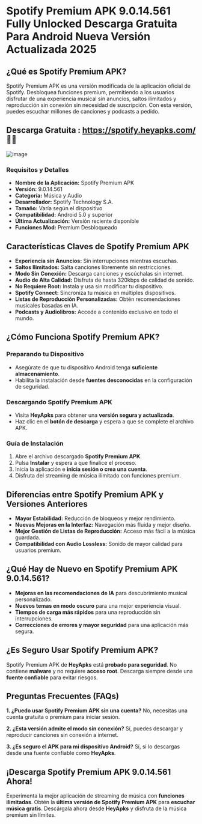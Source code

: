 # Spotify Premium APK 9.0.14.561 Fully Unlocked Descarga Gratuita Para Android Nueva Versión Actualizada 2025


## ¿Qué es Spotify Premium APK?
Spotify Premium APK es una versión modificada de la aplicación oficial de Spotify. Desbloquea funciones premium, permitiendo a los usuarios disfrutar de una experiencia musical sin anuncios, saltos ilimitados y reproducción sin conexión sin necesidad de suscripción. Con esta versión, puedes escuchar millones de canciones y podcasts a pedido.

## Descarga Gratuita : https://spotify.heyapks.com/ 🎵🎵
![image](https://github.com/user-attachments/assets/d15e0981-4173-434a-aa78-d7da5773caf5)

### Requisitos y Detalles
- **Nombre de la Aplicación:** Spotify Premium APK
- **Versión:** 9.0.14.561
- **Categoría:** Música y Audio
- **Desarrollador:** Spotify Technology S.A.
- **Tamaño:** Varía según el dispositivo
- **Compatibilidad:** Android 5.0 y superior
- **Última Actualización:** Versión reciente disponible
- **Funciones Mod:** Premium Desbloqueado

## Características Claves de Spotify Premium APK
- **Experiencia sin Anuncios:** Sin interrupciones mientras escuchas.
- **Saltos Ilimitados:** Salta canciones libremente sin restricciones.
- **Modo Sin Conexión:** Descarga canciones y escúchalas sin internet.
- **Audio de Alta Calidad:** Disfruta de hasta 320kbps de calidad de sonido.
- **No Requiere Root:** Instala y usa sin modificar tu dispositivo.
- **Spotify Connect:** Sincroniza tu música en múltiples dispositivos.
- **Listas de Reproducción Personalizadas:** Obtén recomendaciones musicales basadas en IA.
- **Podcasts y Audiolibros:** Accede a contenido exclusivo en todo el mundo.

## ¿Cómo Funciona Spotify Premium APK?
### Preparando tu Dispositivo
- Asegúrate de que tu dispositivo Android tenga **suficiente almacenamiento**.
- Habilita la instalación desde **fuentes desconocidas** en la configuración de seguridad.

### Descargando Spotify Premium APK
- Visita **HeyApks** para obtener una **versión segura y actualizada**.
- Haz clic en el **botón de descarga** y espera a que se complete el archivo APK.

### Guía de Instalación
1. Abre el archivo descargado **Spotify Premium APK**.
2. Pulsa **Instalar** y espera a que finalice el proceso.
3. Inicia la aplicación e **inicia sesión o crea una cuenta**.
4. Disfruta del streaming de música ilimitado con funciones premium.

## Diferencias entre Spotify Premium APK y Versiones Anteriores
- **Mayor Estabilidad:** Reducción de bloqueos y mejor rendimiento.
- **Nuevas Mejoras en la Interfaz:** Navegación más fluida y mejor diseño.
- **Mejor Gestión de Listas de Reproducción:** Acceso más fácil a la música guardada.
- **Compatibilidad con Audio Lossless:** Sonido de mayor calidad para usuarios premium.

## ¿Qué Hay de Nuevo en Spotify Premium APK 9.0.14.561?
- **Mejoras en las recomendaciones de IA** para descubrimiento musical personalizado.
- **Nuevos temas en modo oscuro** para una mejor experiencia visual.
- **Tiempos de carga más rápidos** para una reproducción sin interrupciones.
- **Correcciones de errores y mayor seguridad** para una aplicación más segura.

## ¿Es Seguro Usar Spotify Premium APK?
Spotify Premium APK de **HeyApks** está **probado para seguridad**. No contiene **malware** y no requiere **acceso root**. Descarga siempre desde una **fuente confiable** para evitar riesgos.

## Preguntas Frecuentes (FAQs)
**1. ¿Puedo usar Spotify Premium APK sin una cuenta?**
   No, necesitas una cuenta gratuita o premium para iniciar sesión.

**2. ¿Esta versión admite el modo sin conexión?**
   Sí, puedes descargar y reproducir canciones sin conexión a internet.

**3. ¿Es seguro el APK para mi dispositivo Android?**
   Sí, si lo descargas desde una fuente confiable como **HeyApks**.

## ¡Descarga Spotify Premium APK 9.0.14.561 Ahora!
Experimenta la mejor aplicación de streaming de música con **funciones ilimitadas**. Obtén la **última versión de Spotify Premium APK** para **escuchar música gratis**. Descárgala ahora desde **HeyApks** y disfruta de la música premium sin límites.

